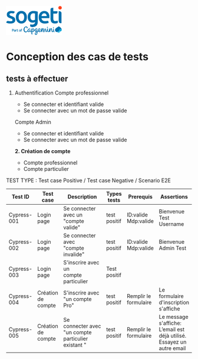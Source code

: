 <img src="logo_sogeti.png" width="30%" height="30%">

# Conception des cas de tests

## tests à effectuer

1. Authentification
   Compte professionnel

   * Se connecter et identifiant valide
   * Se connecter avec un mot de passe valide

   Compte Admin

   * Se connecter et identifiant valide
   * Se connecter avec un mot de passe valide

   **2. Création de compte**

   * Compte professionnel
   * Compte particulier

TEST TYPE : Test case Positive / Test case Negative / Scenario E2E

| Test ID     | Test case           | Description                                                       | Types tests  | Prerequis                 | Assertions                                                                            |
| ----------- | ------------------- | ----------------------------------------------------------------- | ------------ | ------------------------- | ------------------------------------------------------------------------------------- |
| Cypress-001 | Login page          | Se connecter avec un<br />"compte valide"                         | test positif | ID:valide<br />Mdp:valide | Bienvenue<br /> Test Username                                                         |
| Cypress-002 | Login page          | Se connecter avec<br />"compte invalide"                          | test positif | ID:valide<br />Mdp:valide | Bienvenue<br /> Admin Test                                                           |
| Cypress-003 | Login page          | S'inscrire avec un<br />compte particulier                        | Test positif |                           |                                                                                       |
| Cypress-004 | Création de compte | S'inscrire avec<br />"un compte Pro"                              | test positif | Remplir le formulaire     | Le formulaire d'inscription<br /> s'affiche                                           |
| Cypress-005 | Création de compte | Se connecter avec<br /> "un compte particulier <br />existant " | test positif | Remplir le formulaire     | Le message s'affiche:<br />L’email est déjà utilisé.<br /> Essayez un autre email |
